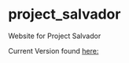 # project_salvador
Website for Project Salvador 


Current Version found [here:](http://www.projectsalvador.org/) 
